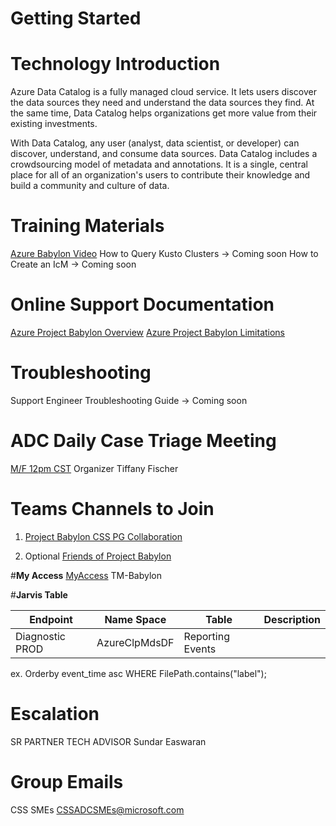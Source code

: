 # Getting Started


# **Technology Introduction**
Azure Data Catalog is a fully managed cloud service. It lets users discover the data sources they need and understand the data sources they find. At the same time, Data Catalog helps organizations get more value from their existing investments.

With Data Catalog, any user (analyst, data scientist, or developer) can discover, understand, and consume data sources. Data Catalog includes a crowdsourcing model of metadata and annotations. It is a single, central place for all of an organization's users to contribute their knowledge and build a community and culture of data.


# **Training Materials**
[Azure Babylon Video](https://msit.microsoftstream.com/video/dd4a1df3-4a2e-4a7d-aa38-34ff99e92963)
How to Query Kusto Clusters -> Coming soon
How to Create an IcM -> Coming soon

# **Online Support Documentation**
[Azure Project Babylon Overview](https://review.docs.microsoft.com/en-us/pdfs/overview?branch=master)
[Azure Project Babylon Limitations](https://review.docs.microsoft.com/en-us/pdfs/product-limitations?branch=master)

# **Troubleshooting**
Support Engineer Troubleshooting Guide -> Coming soon

# **ADC Daily Case Triage Meeting**
[M/F 12pm CST](https://teams.microsoft.com/l/meetup-join/19%3ameeting_YzVkMDUwZmItM2I0MC00MDBhLWI4ODYtNmM1MWNhYWI4YWQz%40thread.v2/0?context=%7b%22Tid%22%3a%2272f988bf-86f1-41af-91ab-2d7cd011db47%22%2c%22Oid%22%3a%22360e5ec4-f6ed-4352-8919-83bdca7326d2%22%7d) Organizer Tiffany Fischer

# **Teams Channels to Join**
1) [Project Babylon CSS PG Collaboration](https://teams.microsoft.com/l/channel/19%3a4af7e60614bb4c3aa857cd69254c4b59%40thread.skype/CSS%2520Support%2520Collaboration?groupId=53d47d51-bc91-46e7-900c-84f2f7f00b44&tenantId=72f988bf-86f1-41af-91ab-2d7cd011db47)

2) Optional [Friends of Project Babylon](https://teams.microsoft.com/l/team/19%3a55a61c23d3074b57a080dd4c44c9dcf5%40thread.tacv2/conversations?groupId=3cd47d55-5a9c-49c8-a74c-c9962366b752&tenantId=72f988bf-86f1-41af-91ab-2d7cd011db47 )

#**My Access**
[MyAccess](https://myaccess/identityiq/home.jsf) TM-Babylon

#**Jarvis Table**

| Endpoint | Name Space | Table | Description |
|--|--|--|--|
| Diagnostic PROD | AzureClpMdsDF |Reporting Events||
ex. Orderby event_time asc WHERE FilePath.contains("label");

# **Escalation**
SR PARTNER TECH ADVISOR Sundar Easwaran

# **Group Emails**
CSS SMEs  CSSADCSMEs@microsoft.com


